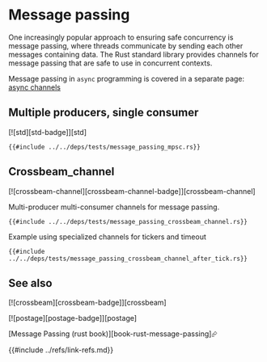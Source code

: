 # Message passing

One increasingly popular approach to ensuring safe concurrency is message passing, where threads communicate by sending each other messages containing data. The Rust standard library provides channels for message passing that are safe to use in concurrent contexts.

Message passing in `async` programming is covered in a separate page: [async channels](../async/async_channels.md)

## Multiple producers, single consumer

[![std][std-badge]][std]

```rust,editable
{{#include ../../deps/tests/message_passing_mpsc.rs}}
```

## Crossbeam_channel

[![crossbeam-channel][crossbeam-channel-badge]][crossbeam-channel]

Multi-producer multi-consumer channels for message passing.

```rust,editable,mdbook-runnable
{{#include ../../deps/tests/message_passing_crossbeam_channel.rs}}
```

Example using specialized channels for tickers and timeout

```rust,editable,mdbook-runnable
{{#include ../../deps/tests/message_passing_crossbeam_channel_after_tick.rs}}
```

## See also

[![crossbeam][crossbeam-badge]][crossbeam]

[![postage][postage-badge]][postage]

[Message Passing (rust book)][book-rust-message-passing]⮳

{{#include ../refs/link-refs.md}}
